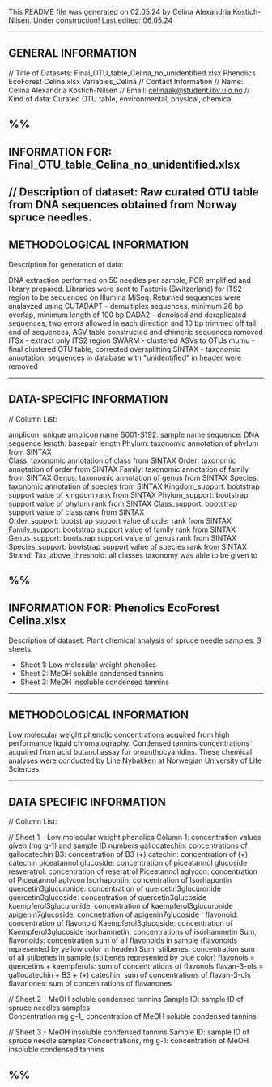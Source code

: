 This README file was generated on 02.05.24 by Celina Alexandria Kostich-Nilsen. 
Under construction! Last edited: 06.05.24

--------------------
GENERAL INFORMATION
--------------------
// Title of Datasets: Final_OTU_table_Celina_no_unidentified.xlsx
                      Phenolics EcoForest Celina.xlsx 
                      Variables_Celina 
// Contact Information 
	// Name: Celina Alexandria Kostich-Nilsen 
	// Email: celinaak@student.ibv.uio.no 
// Kind of data: Curated OTU table, environmental, physical, chemical 

%%
-------------------------------------------------------------
INFORMATION FOR: Final_OTU_table_Celina_no_unidentified.xlsx
-------------------------------------------------------------
// Description of dataset: 
Raw curated OTU table from DNA sequences obtained from Norway spruce needles. 
---------------------------
METHODOLOGICAL INFORMATION 
---------------------------
Description for generation of data: 

DNA extraction performed on 50 needles per sample, PCR amplified and library prepared. 
Libraries were sent to Fasteris (Switzerland) for ITS2 region to be sequenced on Illumina MiSeq. 
Returned sequences were analayzed using 
CUTADAPT - demultiplex sequences, minimum 26 bp overlap, minimum length of 100 bp 
DADA2 - denoised and dereplicated sequences, two errors allowed in each direction and 
10 bp trimmed off tail end of sequences, ASV table constructed and chimeric sequences removed
ITSx - extract only ITS2 region 
SWARM - clustered ASVs to OTUs
mumu - final clustered OTU table, corrected oversplitting 
SINTAX - taxonomic annotation, sequences in database with "unidentified" in header were removed

---------------------------
DATA-SPECIFIC INFORMATION 
---------------------------

// Column List: 

amplicon: unique amplicon name 
S001-S192: sample name 
sequence: DNA sequence 
length: basepair length 
Phylum: taxonomic annotation of phylum from SINTAX  
Class: taxonomic annotation of class from SINTAX 
Order: taxonomic annotation of order from SINTAX 
Family: taxonomic annotation of family from SINTAX 
Genus: taxonomic annotation of genus from SINTAX 
Species: taxonomic annotation of species from SINTAX 
Kingdom_support: bootstrap support value of kingdom rank from SINTAX 
Phylum_support: bootstrap support value of phylum rank from SINTAX 
Class_support: bootstrap support value of class rank from SINTAX  
Order_support: bootstrap support value of order rank from SINTAX
Family_support: bootstrap support value of family rank from SINTAX
Genus_support: bootstrap support value of genus rank from SINTAX
Species_support: bootstrap support value of species rank from SINTAX
Strand: 
Tax_above_threshold: all classes taxonomy was able to be given to 

%%
--------------------------------------------------
INFORMATION FOR: Phenolics EcoForest Celina.xlsx 
--------------------------------------------------
Description of dataset: Plant chemical analysis of spruce needle samples. 
3 sheets:
- Sheet 1: Low molecular weight phenolics
- Sheet 2: MeOH soluble condensed tannins
- Sheet 3: MeOH insoluble condensed tannins
 
-----------------------------
METHODOLOGICAL INFORMATION
-----------------------------
Low molecular weight phenolic concentrations acquired from high performance liquid chromatography. 
Condensed tannins concentrations acquired from acid butanol assay for proanthocyanidins. 
These chemical analyses were conducted by Line Nybakken at Norwegian University of Life Sciences. 

-----------------------------
DATA SPECIFIC INFORMATION
-----------------------------
// Column List: 

// Sheet 1 - Low molecular weight phenolics 
Column 1: concentration values given (mg g-1) and sample ID numbers 
gallocatechin: concentrations of gallocatechin 
B3: concentration of B3 
(+) catechin: concentration of (+) catechin 
piceatannol glucoside: concentration of piceatannol glucoside
resveratrol: concentration of reseratrol 
Piceatannol aglycon: concentration of Piceatannol aglycon
Isorhapontin: concentration of Isorhapontin
quercetin3glucuronide: concentration of quercetin3glucuronide
quercetin3glucoside: concentration of quercetin3glucoside
kaempferol3glucuronide: concentration of kaempferol3glucuronide 
apigenin7glucoside: concnetration of apigenin7glucoside '
flavonoid: concentration of flavonoid 
Kaempferol3glucoside: concentration of Kaempferol3glucoside 
isorhamnetin: concentrations of isorhamnetin 
Sum, flavonoids: concentration sum of all flavonoids in sample (flavonoids represented by yellow color in header) 
Sum, stilbenes: concentration sum of all stilbenes in sample (stilbenes represented by blue color) 
flavonols = quercetins + kaempferols: sum of concentrations of flavonols 
flavan-3-ols = gallocatechin + B3 + (+) catechin: sum of concentrations of flavan-3-ols 
flavanones: sum of concentrations of flavanones 

// Sheet 2 - MeOH soluble condensed tannins 
Sample ID: sample ID of spruce needles samples  
Concentration mg g-1_ concentration of MeOH soluble condensed tannins 

// Sheet 3 - MeOH insoluble condensed tannins 
Sample ID: sample ID of spruce needle samples 
Concentrations, mg g-1: concentration of MeOH insoluble condensed tannins 

%% 
-----------------------------









